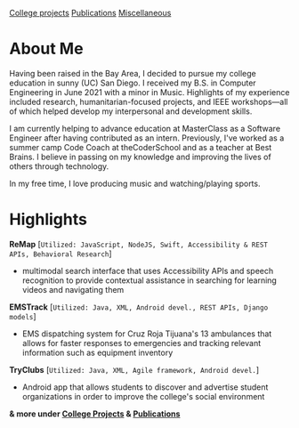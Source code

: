 <!---
[Markdown](https://guides.github.com/features/mastering-markdown/)
# Header 1
## Header 2
### Header 3
[Link](url) and ![Image](src)
**Bold** and _Italic_ and `Code` text
-->
[college projects page]: /college_projects/college_projects.md
[publications page]: /publications/publications.md
[miscellaneous page]: /miscellaneous/miscellaneous.md

[College projects][college projects page]
[Publications][publications page]
[Miscellaneous][miscellaneous page] 


# About Me

Having been raised in the Bay Area, I decided to pursue my college education in sunny (UC) San Diego. I received my B.S. in Computer Engineering in June 2021 with a minor in Music. Highlights of my experience included research, humanitarian-focused projects, and IEEE workshops—all of which helped develop my interpersonal and development skills.

I am currently helping to advance education at MasterClass as a Software Engineer after having contributed as an intern. Previously, I've worked as a summer camp Code Coach at theCoderSchool and as a teacher at Best Brains. I believe in passing on my knowledge and improving the lives of others through technology.

In my free time, I love producing music and watching/playing sports.


# Highlights

**ReMap** [`Utilized: JavaScript, NodeJS, Swift, Accessibility & REST APIs, Behavioral Research`]
- multimodal search interface that uses Accessibility APIs and speech recognition to provide contextual assistance in searching for learning videos and navigating them

**EMSTrack** [`Utilized: Java, XML, Android devel., REST APIs, Django models`]
- EMS dispatching system for Cruz Roja Tijuana's 13 ambulances that allows for faster responses to emergencies and tracking relevant information such as equipment inventory

**TryClubs** [`Utilized: Java, XML, Agile framework, Android devel.`]
- Android app that allows students to discover and advertise student organizations in order to improve the college's social environment

**& more under [College Projects][college projects page] & [Publications][publications page]**
